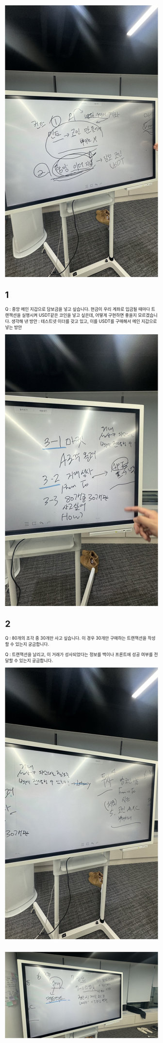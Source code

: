 ![1](/Contract/1.jpg)

# 1
Q : 중앙 메인 지갑으로 담보금을 넣고 싶습니다.
현금이 우리 계좌로 입금될 때마다 트랜잭션을 실행시켜 USDT같은 코인을 넣고 싶은데, 어떻게 구현하면 좋을지 모르겠습니다.
생각해 낸 방안 : 테스트넷 이더를 갖고 있고, 이를 USDT를 구매해서 메인 지갑으로 넣는 방안

![2](/Contract/2.jpg)

# 2
Q : 80개의 조각 중 30개만 사고 싶습니다. 이 경우 30개만 구매하는 트랜잭션을 작성할 수 있는지 궁금합니다.

Q : 트랜잭션을 날리고, 이 거래가 성사되었다는 정보를 백이나 프론트에 성공 여부를 전달할 수 있는지 궁금합니다.

![3](/Contract/3.jpg)
#
![4](/Contract/4.jpg)

